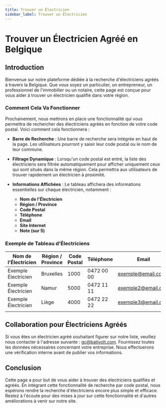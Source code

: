 ```yaml
---
title: Trouver un Électricien
sidebar_label: Trouver un Électricien
---
```


# Trouver un Électricien Agréé en Belgique

## Introduction

Bienvenue sur notre plateforme dédiée à la recherche d'électriciens agréés à travers la Belgique. Que vous soyez un particulier, un entrepreneur, un professionnel de l'immobilier ou un notaire, cette page est conçue pour vous aider à trouver un électricien qualifié dans votre région.

### Comment Cela Va Fonctionner

Prochainement, nous mettrons en place une fonctionnalité qui vous permettra de rechercher des électriciens agréés en fonction de votre code postal. Voici comment cela fonctionnera :

- **Barre de Recherche** : Une barre de recherche sera intégrée en haut de la page. Les utilisateurs pourront y saisir leur code postal ou le nom de leur commune.
  
- **Filtrage Dynamique** : Lorsqu'un code postal est entré, la liste des électriciens sera filtrée automatiquement pour afficher uniquement ceux qui sont situés dans la même région. Cela permettra aux utilisateurs de trouver rapidement un électricien à proximité.

- **Informations Affichées** : Le tableau affichera des informations essentielles sur chaque électricien, notamment :
  - **Nom de l'Électricien**
  - **Région / Province**
  - **Code Postal**
  - **Téléphone**
  - **Email**
  - **Site Internet**
  - **Note (sur 5)**

### Exemple de Tableau d'Électriciens

| Nom de l'Électricien | Région / Province | Code Postal | Téléphone   | Email                | Site Internet       | Note (sur 5) |
|----------------------|-------------------|-------------|-------------|----------------------|----------------------|--------------|
| Exemple Électricien  | Bruxelles          | 1000        | 0472 00 00  | exemple@email.com     | www.exemple.com      | ⭐⭐⭐⭐☆       |
| Exemple Électricien  | Namur              | 5000        | 0472 11 11  | exemple2@email.com    | www.exemple2.com     | ⭐⭐⭐☆☆       |
| Exemple Électricien  | Liège              | 4000        | 0472 22 22  | exemple3@email.com    | www.exemple3.com     | ⭐⭐⭐⭐☆       |
|                      |                   |             |             |                      |                      |              |

## Collaboration pour Électriciens Agréés

Si vous êtes un électricien agréé souhaitant figurer sur notre liste, veuillez nous contacter à l'adresse suivante : [gc@bativolt.com](mailto:gc@bativolt.com). Fournissez toutes les données nécessaires concernant votre entreprise. Nous effectuerons une vérification interne avant de publier vos informations.

## Conclusion

Cette page a pour but de vous aider à trouver des électriciens qualifiés et agréés. En intégrant cette fonctionnalité de recherche par code postal, nous espérons rendre la recherche d'électriciens encore plus simple et efficace. Restez à l'écoute pour des mises à jour sur cette fonctionnalité et d'autres améliorations à venir sur notre site.
